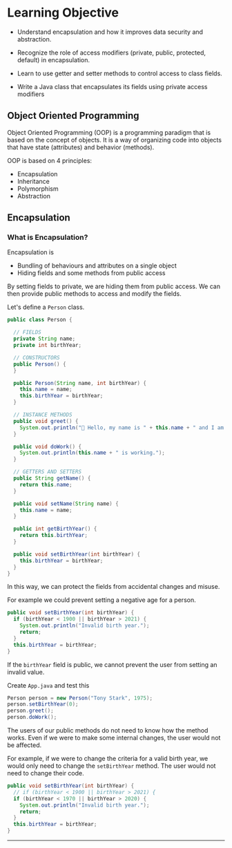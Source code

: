 # Learning Objective

-  Understand encapsulation and how it improves data security and abstraction.

-  Recognize the role of access modifiers (private, public, protected, default) in encapsulation.

-  Learn to use getter and setter methods to control access to class fields.

-  Write a Java class that encapsulates its fields using private access modifiers





## Object Oriented Programming

Object Oriented Programming (OOP) is a programming paradigm that is based on the concept of objects. It is a way of organizing code into objects that have state (attributes) and behavior (methods).

OOP is based on 4 principles:

- Encapsulation
- Inheritance
- Polymorphism
- Abstraction

## Encapsulation

### What is Encapsulation?

Encapsulation is

- Bundling of behaviours and attributes on a single object
- Hiding fields and some methods from public access

By setting fields to private, we are hiding them from public access. We can then provide public methods to access and modify the fields.

Let's define a `Person` class.

```java
public class Person {

  // FIELDS
  private String name;
  private int birthYear;

  // CONSTRUCTORS
  public Person() {
  }

  public Person(String name, int birthYear) {
    this.name = name;
    this.birthYear = birthYear;
  }

  // INSTANCE METHODS
  public void greet() {
    System.out.println("👋 Hello, my name is " + this.name + " and I am a " + (2023 - this.birthYear) + " year old person.");
  }

  public void doWork() {
    System.out.println(this.name + " is working.");
  }

  // GETTERS AND SETTERS
  public String getName() {
    return this.name;
  }

  public void setName(String name) {
    this.name = name;
  }

  public int getBirthYear() {
    return this.birthYear;
  }

  public void setBirthYear(int birthYear) {
    this.birthYear = birthYear;
  }
}

```

In this way, we can protect the fields from accidental changes and misuse.

For example we could prevent setting a negative age for a person.

```java
public void setBirthYear(int birthYear) {
  if (birthYear < 1900 || birthYear > 2021) {
    System.out.println("Invalid birth year.");
    return;
  }
  this.birthYear = birthYear;
}
```

If the `birthYear` field is public, we cannot prevent the user from setting an invalid value.

Create `App.java` and test this

```java
Person person = new Person("Tony Stark", 1975);
person.setBirthYear(0);
person.greet();
person.doWork();
```

The users of our public methods do not need to know how the method works. Even if we were to make some internal changes, the user would not be affected.

For example, if we were to change the criteria for a valid birth year, we would only need to change the `setBirthYear` method. The user would not need to change their code.

```java
public void setBirthYear(int birthYear) {
  // if (birthYear < 1900 || birthYear > 2021) {
  if (birthYear < 1970 || birthYear > 2020) {
    System.out.println("Invalid birth year.");
    return;
  }
  this.birthYear = birthYear;
}
```

---
